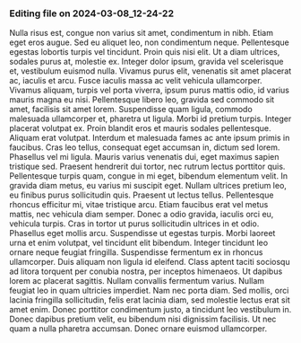

### Editing file on 2024-03-08_12-24-22

Nulla risus est, congue non varius sit amet, condimentum in nibh. Etiam eget eros augue. Sed eu aliquet leo, non condimentum neque. Pellentesque egestas lobortis turpis vel tincidunt. Proin quis nisi elit. Ut a diam ultrices, sodales purus at, molestie ex. Integer dolor ipsum, gravida vel scelerisque et, vestibulum euismod nulla. Vivamus purus elit, venenatis sit amet placerat ac, iaculis et arcu. Fusce iaculis massa ac velit vehicula ullamcorper.
Vivamus aliquam, turpis vel porta viverra, ipsum purus mattis odio, id varius mauris magna eu nisi. Pellentesque libero leo, gravida sed commodo sit amet, facilisis sit amet lorem. Suspendisse quam ligula, commodo malesuada ullamcorper et, pharetra ut ligula. Morbi id pretium turpis. Integer placerat volutpat ex. Proin blandit eros et mauris sodales pellentesque. Aliquam erat volutpat. Interdum et malesuada fames ac ante ipsum primis in faucibus. Cras leo tellus, consequat eget accumsan in, dictum sed lorem. Phasellus vel mi ligula. Mauris varius venenatis dui, eget maximus sapien tristique sed. Praesent hendrerit dui tortor, nec rutrum lectus porttitor quis.
Pellentesque turpis quam, congue in mi eget, bibendum elementum velit. In gravida diam metus, eu varius mi suscipit eget. Nullam ultrices pretium leo, eu finibus purus sollicitudin quis. Praesent ut lectus tellus. Pellentesque rhoncus efficitur mi, vitae tristique arcu. Etiam faucibus erat vel metus mattis, nec vehicula diam semper. Donec a odio gravida, iaculis orci eu, vehicula turpis. Cras in tortor ut purus sollicitudin ultrices in et odio. Phasellus eget mollis arcu. Suspendisse ut egestas turpis. Morbi laoreet urna et enim volutpat, vel tincidunt elit bibendum. Integer tincidunt leo ornare neque feugiat fringilla.
Suspendisse fermentum ex in rhoncus ullamcorper. Duis aliquam non ligula id eleifend. Class aptent taciti sociosqu ad litora torquent per conubia nostra, per inceptos himenaeos. Ut dapibus lorem ac placerat sagittis. Nullam convallis fermentum varius. Nullam feugiat leo in quam ultricies imperdiet. Nam nec porta diam. Sed mollis, orci lacinia fringilla sollicitudin, felis erat lacinia diam, sed molestie lectus erat sit amet enim. Donec porttitor condimentum justo, a tincidunt leo vestibulum in. Donec dapibus pretium velit, eu bibendum nisi dignissim facilisis. Ut nec quam a nulla pharetra accumsan. Donec ornare euismod ullamcorper.


